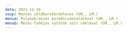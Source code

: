 ```yaml
---
date: 2021-11-16
soup: Mentás zöldborsókrémleves (GM., LM.)
menua: Pulykabrassói paradicsomsalátával (GM., LM.)
menub: Mézes-fahéjas sütőtök sült céklával (GM., LM.)
---
```

